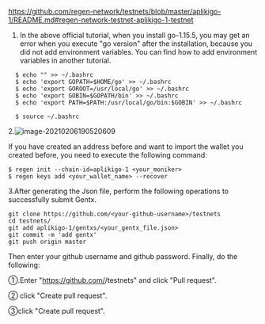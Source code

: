 https://github.com/regen-network/testnets/blob/master/aplikigo-1/README.md#regen-network-testnet-aplikigo-1-testnet

1. In the above official tutorial, when you install go-1.15.5, you may get an error when you execute "go version" after the installation, because you did not add environment variables. You can find how to add environment variables in another tutorial.

```
  $ echo "" >> ~/.bashrc
  $ echo 'export GOPATH=$HOME/go' >> ~/.bashrc
  $ echo 'export GOROOT=/usr/local/go' >> ~/.bashrc
  $ echo 'export GOBIN=$GOPATH/bin' >> ~/.bashrc
  $ echo 'export PATH=$PATH:/usr/local/go/bin:$GOBIN' >> ~/.bashrc

  $ source ~/.bashrc
```

2.![image-20210206190520609](C:\Users\yionly\AppData\Roaming\Typora\typora-user-images\image-20210206190520609.png)

If you have created an address before and want to import the wallet you created before, you need to execute the following command:

```
$ regen init --chain-id=aplikigo-1 <your_moniker>
$ regen keys add <your_wallet_name> --recover
```

3.After generating the Json file, perform the following operations to successfully submit Gentx.

```
git clone https://github.com/<your-github-username>/testnets
cd testnets/
git add aplikigo-1/gentxs/<your_gentx_file.json>
git commit -m 'add gentx'
git push origin master
```

Then enter your github username and github password. Finally, do the following:

①.Enter "https://github.com/<your-github-username>/testnets" and click "Pull request".

② click "Create pull request".

③click "Create pull request".